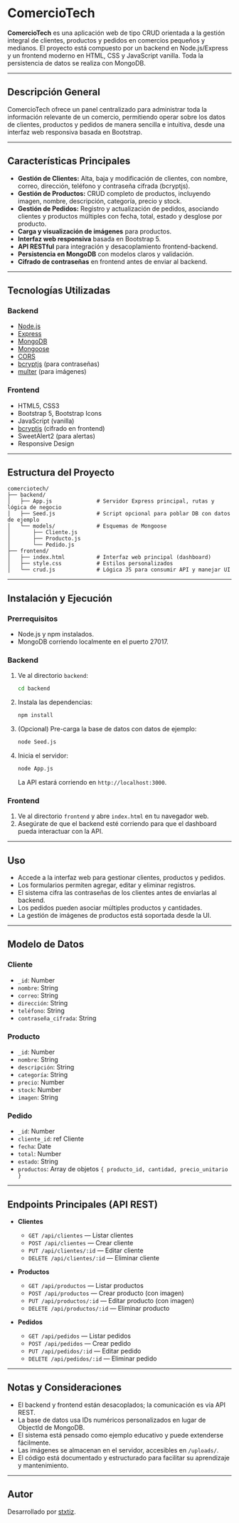 # ComercioTech

**ComercioTech** es una aplicación web de tipo CRUD orientada a la gestión integral de clientes, productos y pedidos en comercios pequeños y medianos. El proyecto está compuesto por un backend en Node.js/Express y un frontend moderno en HTML, CSS y JavaScript vanilla. Toda la persistencia de datos se realiza con MongoDB.

---

## Descripción General

ComercioTech ofrece un panel centralizado para administrar toda la información relevante de un comercio, permitiendo operar sobre los datos de clientes, productos y pedidos de manera sencilla e intuitiva, desde una interfaz web responsiva basada en Bootstrap.

---

## Características Principales

- **Gestión de Clientes:** Alta, baja y modificación de clientes, con nombre, correo, dirección, teléfono y contraseña cifrada (bcryptjs).
- **Gestión de Productos:** CRUD completo de productos, incluyendo imagen, nombre, descripción, categoría, precio y stock.
- **Gestión de Pedidos:** Registro y actualización de pedidos, asociando clientes y productos múltiples con fecha, total, estado y desglose por producto.
- **Carga y visualización de imágenes** para productos.
- **Interfaz web responsiva** basada en Bootstrap 5.
- **API RESTful** para integración y desacoplamiento frontend-backend.
- **Persistencia en MongoDB** con modelos claros y validación.
- **Cifrado de contraseñas** en frontend antes de enviar al backend.

---

## Tecnologías Utilizadas

### Backend

- [Node.js](https://nodejs.org/)
- [Express](https://expressjs.com/)
- [MongoDB](https://www.mongodb.com/)
- [Mongoose](https://mongoosejs.com/)
- [CORS](https://www.npmjs.com/package/cors)
- [bcryptjs](https://github.com/dcodeIO/bcrypt.js) (para contraseñas)
- [multer](https://www.npmjs.com/package/multer) (para imágenes)

### Frontend

- HTML5, CSS3
- Bootstrap 5, Bootstrap Icons
- JavaScript (vanilla)
- [bcryptjs](https://github.com/dcodeIO/bcrypt.js) (cifrado en frontend)
- SweetAlert2 (para alertas)
- Responsive Design

---

## Estructura del Proyecto

```
comerciotech/
├── backend/
│   ├── App.js              # Servidor Express principal, rutas y lógica de negocio
│   ├── Seed.js             # Script opcional para poblar DB con datos de ejemplo
│   └── models/             # Esquemas de Mongoose
│       ├── Cliente.js
│       ├── Producto.js
│       └── Pedido.js
├── frontend/
│   ├── index.html          # Interfaz web principal (dashboard)
│   ├── style.css           # Estilos personalizados
│   └── crud.js             # Lógica JS para consumir API y manejar UI
```

---

## Instalación y Ejecución

### Prerrequisitos

- Node.js y npm instalados.
- MongoDB corriendo localmente en el puerto 27017.

### Backend

1. Ve al directorio `backend`:

   ```bash
   cd backend
   ```

2. Instala las dependencias:

   ```bash
   npm install
   ```

3. (Opcional) Pre-carga la base de datos con datos de ejemplo:

   ```bash
   node Seed.js
   ```

4. Inicia el servidor:

   ```bash
   node App.js
   ```

   La API estará corriendo en `http://localhost:3000`.

### Frontend

1. Ve al directorio `frontend` y abre `index.html` en tu navegador web.
2. Asegúrate de que el backend esté corriendo para que el dashboard pueda interactuar con la API.

---

## Uso

- Accede a la interfaz web para gestionar clientes, productos y pedidos.
- Los formularios permiten agregar, editar y eliminar registros.
- El sistema cifra las contraseñas de los clientes antes de enviarlas al backend.
- Los pedidos pueden asociar múltiples productos y cantidades.
- La gestión de imágenes de productos está soportada desde la UI.

---

## Modelo de Datos

### Cliente

- `_id`: Number
- `nombre`: String
- `correo`: String
- `dirección`: String
- `teléfono`: String
- `contraseña_cifrada`: String

### Producto

- `_id`: Number
- `nombre`: String
- `descripción`: String
- `categoría`: String
- `precio`: Number
- `stock`: Number
- `imagen`: String

### Pedido

- `_id`: Number
- `cliente_id`: ref Cliente
- `fecha`: Date
- `total`: Number
- `estado`: String
- `productos`: Array de objetos `{ producto_id, cantidad, precio_unitario }`

---

## Endpoints Principales (API REST)

- **Clientes**

  - `GET /api/clientes` — Listar clientes
  - `POST /api/clientes` — Crear cliente
  - `PUT /api/clientes/:id` — Editar cliente
  - `DELETE /api/clientes/:id` — Eliminar cliente

- **Productos**

  - `GET /api/productos` — Listar productos
  - `POST /api/productos` — Crear producto (con imagen)
  - `PUT /api/productos/:id` — Editar producto (con imagen)
  - `DELETE /api/productos/:id` — Eliminar producto

- **Pedidos**
  - `GET /api/pedidos` — Listar pedidos
  - `POST /api/pedidos` — Crear pedido
  - `PUT /api/pedidos/:id` — Editar pedido
  - `DELETE /api/pedidos/:id` — Eliminar pedido

---

## Notas y Consideraciones

- El backend y frontend están desacoplados; la comunicación es vía API REST.
- La base de datos usa IDs numéricos personalizados en lugar de ObjectId de MongoDB.
- El sistema está pensado como ejemplo educativo y puede extenderse fácilmente.
- Las imágenes se almacenan en el servidor, accesibles en `/uploads/`.
- El código está documentado y estructurado para facilitar su aprendizaje y mantenimiento.

---

## Autor

Desarrollado por [stxtiz](https://github.com/stxtiz).
